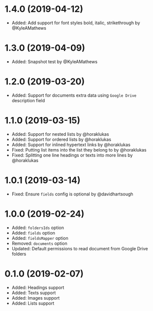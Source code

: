 # 1.4.0 (2019-04-12)

-   Added: Add support for font styles bold, italic, strikethrough by @KyleAMathews

# 1.3.0 (2019-04-09)

-   Added: Snapshot test by @KyleAMathews

# 1.2.0 (2019-03-20)

-   Added: Support for documents extra data using `Google Drive` description field

# 1.1.0 (2019-03-15)

-   Added: Support for nested lists by @horaklukas
-   Added: Support for ordered lists by @horaklukas
-   Added: Support for inlined hypertext links by @horaklukas
-   Fixed: Putting list items into the list they belong to by @horaklukas
-   Fixed: Splitting one line headings or texts into more lines by @horaklukas

# 1.0.1 (2019-03-14)

-   Fixed: Ensure `fields` config is optional by @davidhartsough

# 1.0.0 (2019-02-24)

-   Added: `foldersIds` option
-   Added: `fields` option
-   Added: `fieldsMapper` option
-   Removed: `documents` option
-   Updated: Default permissions to read document from Google Drive folders

# 0.1.0 (2019-02-07)

-   Added: Headings support
-   Added: Texts support
-   Added: Images support
-   Added: Lists support
